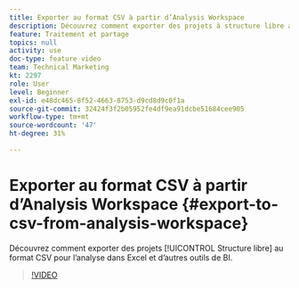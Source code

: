 ```yaml
---
title: Exporter au format CSV à partir d’Analysis Workspace
description: Découvrez comment exporter des projets à structure libre au format CSV pour l’analyse dans Excel et d’autres outils de BI.
feature: Traitement et partage
topics: null
activity: use
doc-type: feature video
team: Technical Marketing
kt: 2297
role: User
level: Beginner
exl-id: e48dc465-8f52-4663-8753-d9cd8d9c0f1a
source-git-commit: 32424f3f2b05952fe4df9ea91dcbe51684cee905
workflow-type: tm+mt
source-wordcount: '47'
ht-degree: 31%

---
```


# Exporter au format CSV à partir d’Analysis Workspace {#export-to-csv-from-analysis-workspace}

Découvrez comment exporter des projets [!UICONTROL Structure libre] au format CSV pour l’analyse dans Excel et d’autres outils de BI.

>[!VIDEO](https://video.tv.adobe.com/v/24712/?quality=12)
